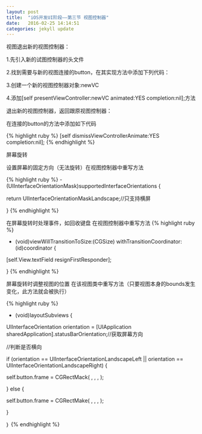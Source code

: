```yaml
---
layout: post
title:  "iOS开发UI阶段——第三节 视图控制器"
date:   2016-02-25 14:14:51
categories: jekyll update
---
```

视图退出新的视图控制器：

1.先引入新的试图控制器的头文件

2.找到需要与新的视图连接的button，在其实现方法中添加下列代码：

3.创建一个新的视图控制器对象:newVC

4.添加[self presentViewController:newVC animated:YES completion:nil];方法

退出新的视图控制器，返回跟原视图控制器：

在连接的button的方法中添加如下代码

{% highlight ruby %}
[self dismissViewControllerAnimate:YES completion:nil];
{% endhighlight %}

屏幕旋转

设置屏幕的固定方向（无法旋转）在视图控制器中重写方法

{% highlight ruby %}
-(UIInterfaceOrientationMask)supportedInterfaceOrientations {

return UIInterfaceOrientationMaskLandscape;//只支持横屏

}
{% endhighlight %}

在屏幕旋转时处理事件，如回收键盘  在视图控制器中重写方法
{% highlight ruby %}
- (void)viewWillTransitionToSize:(CGSize) withTransitionCoordinator:(id)coordinator {

[self.View.textField resignFirstResponder];

}
{% endhighlight %}

屏幕旋转时调整视图的位置 在该视图类中重写方法（只要视图本身的bounds发生变化，此方法就会被执行）

{% highlight ruby %}
- (void)layoutSubviews {

UIInterfaceOrientation orientation = [UIApplication sharedApplication].statusBarOrientation;//获取屏幕方向

//判断是否横向

if (orientation == UIInterfaceOrientationLandscapeLeft || orientation == UIInterfaceOrientationLandscapeRight) {

self.button.frame = CGRectMack(  ,  ,  ,  );

}  else {

self.button.frame = CGRectMake(  ,  ,  ,  );

}

｝
{% endhighlight %}